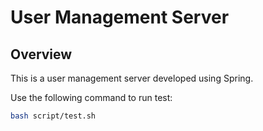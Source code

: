 # User Management Server

## Overview

This is a user management server developed using Spring.

Use the following command to run test:
```sh
bash script/test.sh
```
